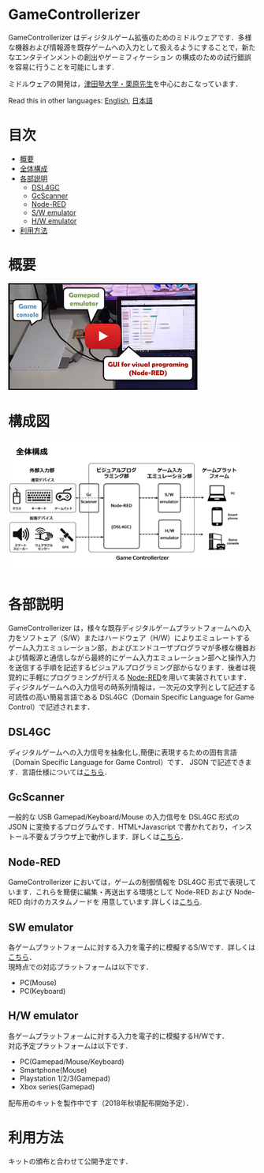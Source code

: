 # GameControllerizer

GameControllerizer はディジタルゲーム拡張のためのミドルウェアです．多様な機器および情報源を既存ゲームへの入力として扱えるようにすることで，新たなエンタテインメントの創出やゲーミフィケーション
の構成のための試行錯誤を容易に行うことを可能にします．

ミドルウェアの開発は，[津田塾大学・栗原先生](http://www.unryu.org/home/gc)を中心におこなっています．

Read this in other languages: [English](./README.en.md), [日本語](./README.md)

# 目次

- [概要](#概要)
- [全体構成](#全体構成)
- [各部説明](#各部説明)
    - [DSL4GC](#dsl4gc)
    - [GcScanner](#gcscanner)
    - [Node-RED](#nr)
    - [S/W emulator](#sw)
    - [H/W emulator](#hw)
 - [利用方法](#利用方法)

# 概要
[![Game Controllerizer PV](./img/video_link.png)](https://www.youtube.com/watch?v=WvQMhYef6eo)

# 構成図
<img src="./img/block_diagram.png" width="480px">

# 各部説明
GameControllerizer は，様々な既存ディジタルゲームプラットフォームへの入力をソフトェア（S/W）またはハードウェア（H/W）によりエミュレートするゲーム入力エミュレーション部，およびエンドユーザプログラマが多様な機器および情報源と通信しながら最終的にゲーム入力エミュレーション部へと操作入力を送信する手順を記述するビジュアルプログラミング部からなります．後者は視覚的に手軽にプログラミングが行える [Node-RED](https://nodered.org/)を用いて実装されています．ディジタルゲームへの入力信号の時系列情報は，一次元の文字列として記述する可読性の高い簡易言語である DSL4GC（Domain Specific Language for Game Control）で記述されます．

## DSL4GC
ディジタルゲームへの入力信号を抽象化し,簡便に表現するための固有言語（Domain Specific Language for Game Control）です． JSON で記述できます．言語仕様については[こちら](./dsl4gc/README.md)．

## GcScanner
一般的な USB Gamepad/Keyboard/Mouse の入力信号を DSL4GC 形式の JSON に変換するプログラムです．HTML+Javascript で書かれており，インストール不要＆ブラウザ上で動作します．詳しくは[こちら](https://github.com/nobu-e753/GcScannerJs)．

<a id = "nr"></a>
## Node-RED
GameControllerizer においては，ゲームの制御情報を DSL4GC 形式で表現しています．これらを簡便に編集・再送出する環境として Node-RED および Node-RED 向けのカスタムノードを
用意しています.詳しくは[こちら](https://github.com/nobu-e753/node-red-contrib-game_controllerizer).

<a id = "sw"></a>
## SW emulator

各ゲームプラットフォームに対する入力を電子的に模擬するS/Wです．詳しくは[こちら](https://github.com/nobu-e753/GcSwEmulator)．  
現時点での対応プラットフォームは以下です．

- PC(Mouse)
- PC(Keyboard)

<a id = "hw"></a>
## H/W emulator

各ゲームプラットフォームに対する入力を電子的に模擬するH/Wです．  
対応予定プラットフォームは以下です．

- PC(Gamepad/Mouse/Keyboard)
- Smartphone(Mouse)
- Playstation 1/2/3(Gamepad)
- Xbox series(Gamepad)

配布用のキットを製作中です（2018年秋頃配布開始予定）．

# 利用方法

キットの頒布と合わせて公開予定です．


